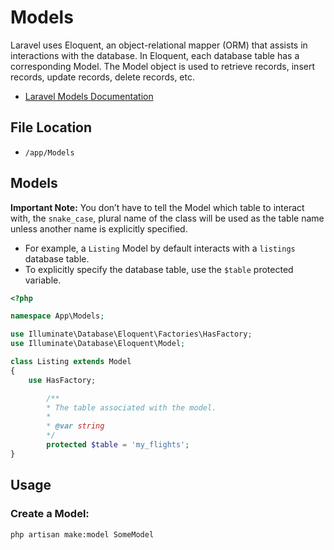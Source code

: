 # Models

Laravel uses Eloquent, an object-relational mapper (ORM) that assists in interactions with the database. In Eloquent, each database table has a corresponding Model. The Model object is used to retrieve records, insert records, update records, delete records, etc.

- [Laravel Models Documentation](https://laravel.com/docs/10.x/eloquent)

## File Location

- `/app/Models`

## Models

**Important Note:** You don’t have to tell the Model which table to interact with, the `snake_case`, plural name of the class will be used as the table name unless another name is explicitly specified.

- For example, a `Listing` Model by default interacts with a `listings` database table.
- To explicitly specify the database table, use the `$table` protected variable.

```php
<?php

namespace App\Models;

use Illuminate\Database\Eloquent\Factories\HasFactory;
use Illuminate\Database\Eloquent\Model;

class Listing extends Model
{
    use HasFactory;

		/**
		* The table associated with the model.
		*
		* @var string
		*/		
		protected $table = 'my_flights';
}
```

## Usage

### Create a Model:

```
php artisan make:model SomeModel
```
